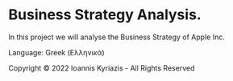 # Business Strategy Analysis.

In this project we will analyse the Business Strategy of Apple Inc.

Language: Greek (Ελληνικά)

Copyright © 2022 Ioannis Kyriazis - All Rights Reserved
